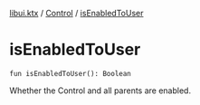 [libui.ktx](../README.md) / [Control](README.md) / [isEnabledToUser](is-enabled-to-user.md)

# isEnabledToUser

`fun isEnabledToUser(): Boolean`

Whether the Control and all parents are enabled.
